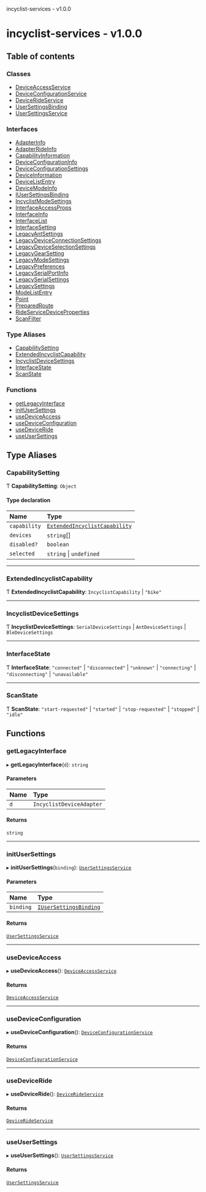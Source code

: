 incyclist-services - v1.0.0

# incyclist-services - v1.0.0

## Table of contents

### Classes

- [DeviceAccessService](classes/DeviceAccessService.md)
- [DeviceConfigurationService](classes/DeviceConfigurationService.md)
- [DeviceRideService](classes/DeviceRideService.md)
- [UserSettingsBinding](classes/UserSettingsBinding.md)
- [UserSettingsService](classes/UserSettingsService.md)

### Interfaces

- [AdapterInfo](interfaces/AdapterInfo.md)
- [AdapterRideInfo](interfaces/AdapterRideInfo.md)
- [CapabilityInformation](interfaces/CapabilityInformation.md)
- [DeviceConfigurationInfo](interfaces/DeviceConfigurationInfo.md)
- [DeviceConfigurationSettings](interfaces/DeviceConfigurationSettings.md)
- [DeviceInformation](interfaces/DeviceInformation.md)
- [DeviceListEntry](interfaces/DeviceListEntry.md)
- [DeviceModeInfo](interfaces/DeviceModeInfo.md)
- [IUserSettingsBinding](interfaces/IUserSettingsBinding.md)
- [IncyclistModeSettings](interfaces/IncyclistModeSettings.md)
- [InterfaceAccessProps](interfaces/InterfaceAccessProps.md)
- [InterfaceInfo](interfaces/InterfaceInfo.md)
- [InterfaceList](interfaces/InterfaceList.md)
- [InterfaceSetting](interfaces/InterfaceSetting.md)
- [LegacyAntSettings](interfaces/LegacyAntSettings.md)
- [LegacyDeviceConnectionSettings](interfaces/LegacyDeviceConnectionSettings.md)
- [LegacyDeviceSelectionSettings](interfaces/LegacyDeviceSelectionSettings.md)
- [LegacyGearSetting](interfaces/LegacyGearSetting.md)
- [LegacyModeSettings](interfaces/LegacyModeSettings.md)
- [LegacyPreferences](interfaces/LegacyPreferences.md)
- [LegacySerialPortInfo](interfaces/LegacySerialPortInfo.md)
- [LegacySerialSettings](interfaces/LegacySerialSettings.md)
- [LegacySettings](interfaces/LegacySettings.md)
- [ModeListEntry](interfaces/ModeListEntry.md)
- [Point](interfaces/Point.md)
- [PreparedRoute](interfaces/PreparedRoute.md)
- [RideServiceDeviceProperties](interfaces/RideServiceDeviceProperties.md)
- [ScanFilter](interfaces/ScanFilter.md)

### Type Aliases

- [CapabilitySetting](README.md#capabilitysetting)
- [ExtendedIncyclistCapability](README.md#extendedincyclistcapability)
- [IncyclistDeviceSettings](README.md#incyclistdevicesettings)
- [InterfaceState](README.md#interfacestate)
- [ScanState](README.md#scanstate)

### Functions

- [getLegacyInterface](README.md#getlegacyinterface)
- [initUserSettings](README.md#initusersettings)
- [useDeviceAccess](README.md#usedeviceaccess)
- [useDeviceConfiguration](README.md#usedeviceconfiguration)
- [useDeviceRide](README.md#usedeviceride)
- [useUserSettings](README.md#useusersettings)

## Type Aliases

### CapabilitySetting

Ƭ **CapabilitySetting**: `Object`

#### Type declaration

| Name | Type |
| :------ | :------ |
| `capability` | [`ExtendedIncyclistCapability`](README.md#extendedincyclistcapability) |
| `devices` | `string`[] |
| `disabled?` | `boolean` |
| `selected` | `string` \| `undefined` |

___

### ExtendedIncyclistCapability

Ƭ **ExtendedIncyclistCapability**: `IncyclistCapability` \| ``"bike"``

___

### IncyclistDeviceSettings

Ƭ **IncyclistDeviceSettings**: `SerialDeviceSettings` \| `AntDeviceSettings` \| `BleDeviceSettings`

___

### InterfaceState

Ƭ **InterfaceState**: ``"connected"`` \| ``"disconnected"`` \| ``"unknown"`` \| ``"connecting"`` \| ``"disconnecting"`` \| ``"unavailable"``

___

### ScanState

Ƭ **ScanState**: ``"start-requested"`` \| ``"started"`` \| ``"stop-requested"`` \| ``"stopped"`` \| ``"idle"``

## Functions

### getLegacyInterface

▸ **getLegacyInterface**(`d`): `string`

#### Parameters

| Name | Type |
| :------ | :------ |
| `d` | `IncyclistDeviceAdapter` |

#### Returns

`string`

___

### initUserSettings

▸ **initUserSettings**(`binding`): [`UserSettingsService`](classes/UserSettingsService.md)

#### Parameters

| Name | Type |
| :------ | :------ |
| `binding` | [`IUserSettingsBinding`](interfaces/IUserSettingsBinding.md) |

#### Returns

[`UserSettingsService`](classes/UserSettingsService.md)

___

### useDeviceAccess

▸ **useDeviceAccess**(): [`DeviceAccessService`](classes/DeviceAccessService.md)

#### Returns

[`DeviceAccessService`](classes/DeviceAccessService.md)

___

### useDeviceConfiguration

▸ **useDeviceConfiguration**(): [`DeviceConfigurationService`](classes/DeviceConfigurationService.md)

#### Returns

[`DeviceConfigurationService`](classes/DeviceConfigurationService.md)

___

### useDeviceRide

▸ **useDeviceRide**(): [`DeviceRideService`](classes/DeviceRideService.md)

#### Returns

[`DeviceRideService`](classes/DeviceRideService.md)

___

### useUserSettings

▸ **useUserSettings**(): [`UserSettingsService`](classes/UserSettingsService.md)

#### Returns

[`UserSettingsService`](classes/UserSettingsService.md)
